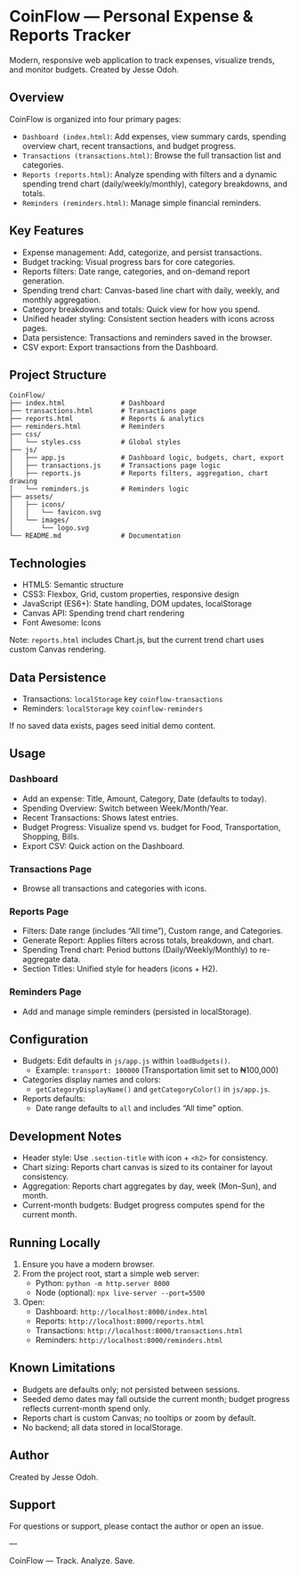 # CoinFlow — Personal Expense & Reports Tracker

Modern, responsive web application to track expenses, visualize trends, and monitor budgets. Created by Jesse Odoh.

## Overview

CoinFlow is organized into four primary pages:

- `Dashboard (index.html)`: Add expenses, view summary cards, spending overview chart, recent transactions, and budget progress.
- `Transactions (transactions.html)`: Browse the full transaction list and categories.
- `Reports (reports.html)`: Analyze spending with filters and a dynamic spending trend chart (daily/weekly/monthly), category breakdowns, and totals.
- `Reminders (reminders.html)`: Manage simple financial reminders.

## Key Features

- Expense management: Add, categorize, and persist transactions.
- Budget tracking: Visual progress bars for core categories.
- Reports filters: Date range, categories, and on-demand report generation.
- Spending trend chart: Canvas-based line chart with daily, weekly, and monthly aggregation.
- Category breakdowns and totals: Quick view for how you spend.
- Unified header styling: Consistent section headers with icons across pages.
- Data persistence: Transactions and reminders saved in the browser.
- CSV export: Export transactions from the Dashboard.

## Project Structure

```
CoinFlow/
├── index.html              # Dashboard
├── transactions.html       # Transactions page
├── reports.html            # Reports & analytics
├── reminders.html          # Reminders
├── css/
│   └── styles.css          # Global styles
├── js/
│   ├── app.js              # Dashboard logic, budgets, chart, export
│   ├── transactions.js     # Transactions page logic
│   ├── reports.js          # Reports filters, aggregation, chart drawing
│   └── reminders.js        # Reminders logic
├── assets/
│   ├── icons/
│   │   └── favicon.svg
│   └── images/
│       └── logo.svg
└── README.md               # Documentation
```

## Technologies

- HTML5: Semantic structure
- CSS3: Flexbox, Grid, custom properties, responsive design
- JavaScript (ES6+): State handling, DOM updates, localStorage
- Canvas API: Spending trend chart rendering
- Font Awesome: Icons

Note: `reports.html` includes Chart.js, but the current trend chart uses custom Canvas rendering.

## Data Persistence

- Transactions: `localStorage` key `coinflow-transactions`
- Reminders: `localStorage` key `coinflow-reminders`

If no saved data exists, pages seed initial demo content.

## Usage

### Dashboard
- Add an expense: Title, Amount, Category, Date (defaults to today).
- Spending Overview: Switch between Week/Month/Year.
- Recent Transactions: Shows latest entries.
- Budget Progress: Visualize spend vs. budget for Food, Transportation, Shopping, Bills.
- Export CSV: Quick action on the Dashboard.

### Transactions Page
- Browse all transactions and categories with icons.

### Reports Page
- Filters: Date range (includes “All time”), Custom range, and Categories.
- Generate Report: Applies filters across totals, breakdown, and chart.
- Spending Trend chart: Period buttons (Daily/Weekly/Monthly) to re-aggregate data.
- Section Titles: Unified style for headers (icons + H2).

### Reminders Page
- Add and manage simple reminders (persisted in localStorage).

## Configuration

- Budgets: Edit defaults in `js/app.js` within `loadBudgets()`.
  - Example: `transport: 100000` (Transportation limit set to ₦100,000)
- Categories display names and colors:
  - `getCategoryDisplayName()` and `getCategoryColor()` in `js/app.js`.
- Reports defaults:
  - Date range defaults to `all` and includes “All time” option.

## Development Notes

- Header style: Use `.section-title` with icon + `<h2>` for consistency.
- Chart sizing: Reports chart canvas is sized to its container for layout consistency.
- Aggregation: Reports chart aggregates by day, week (Mon–Sun), and month.
- Current-month budgets: Budget progress computes spend for the current month.

## Running Locally

1. Ensure you have a modern browser.
2. From the project root, start a simple web server:
   - Python: `python -m http.server 8000`
   - Node (optional): `npx live-server --port=5500`
3. Open:
   - Dashboard: `http://localhost:8000/index.html`
   - Reports: `http://localhost:8000/reports.html`
   - Transactions: `http://localhost:8000/transactions.html`
   - Reminders: `http://localhost:8000/reminders.html`

## Known Limitations

- Budgets are defaults only; not persisted between sessions.
- Seeded demo dates may fall outside the current month; budget progress reflects current-month spend only.
- Reports chart is custom Canvas; no tooltips or zoom by default.
- No backend; all data stored in localStorage.

## Author

Created by Jesse Odoh.

## Support

For questions or support, please contact the author or open an issue.

—

CoinFlow — Track. Analyze. Save.